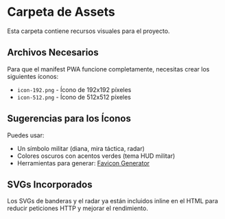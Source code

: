 # Carpeta de Assets

Esta carpeta contiene recursos visuales para el proyecto.

## Archivos Necesarios

Para que el manifest PWA funcione completamente, necesitas crear los siguientes íconos:

- `icon-192.png` - Ícono de 192x192 píxeles
- `icon-512.png` - Ícono de 512x512 píxeles

## Sugerencias para los Íconos

Puedes usar:
- Un símbolo militar (diana, mira táctica, radar)
- Colores oscuros con acentos verdes (tema HUD militar)
- Herramientas para generar: [Favicon Generator](https://realfavicongenerator.net/)

## SVGs Incorporados

Los SVGs de banderas y el radar ya están incluidos inline en el HTML para reducir peticiones HTTP y mejorar el rendimiento.
